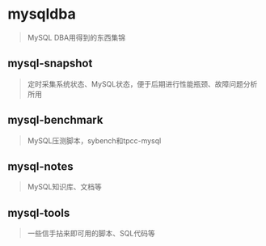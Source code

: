 # mysqldba
> MySQL DBA用得到的东西集锦

## mysql-snapshot
> 定时采集系统状态、MySQL状态，便于后期进行性能瓶颈、故障问题分析所用

## mysql-benchmark
> MySQL压测脚本，sybench和tpcc-mysql

## mysql-notes
> MySQL知识库、文档等

## mysql-tools
> 一些信手拈来即可用的脚本、SQL代码等
